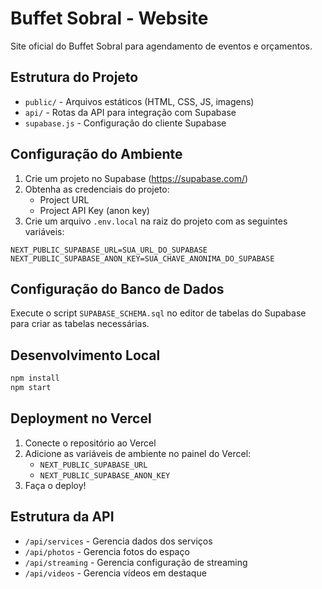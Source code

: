 # Buffet Sobral - Website

Site oficial do Buffet Sobral para agendamento de eventos e orçamentos.

## Estrutura do Projeto

- `public/` - Arquivos estáticos (HTML, CSS, JS, imagens)
- `api/` - Rotas da API para integração com Supabase
- `supabase.js` - Configuração do cliente Supabase

## Configuração do Ambiente

1. Crie um projeto no Supabase (https://supabase.com/)
2. Obtenha as credenciais do projeto:
   - Project URL
   - Project API Key (anon key)
3. Crie um arquivo `.env.local` na raiz do projeto com as seguintes variáveis:

```
NEXT_PUBLIC_SUPABASE_URL=SUA_URL_DO_SUPABASE
NEXT_PUBLIC_SUPABASE_ANON_KEY=SUA_CHAVE_ANONIMA_DO_SUPABASE
```

## Configuração do Banco de Dados

Execute o script `SUPABASE_SCHEMA.sql` no editor de tabelas do Supabase para criar as tabelas necessárias.

## Desenvolvimento Local

```bash
npm install
npm start
```

## Deployment no Vercel

1. Conecte o repositório ao Vercel
2. Adicione as variáveis de ambiente no painel do Vercel:
   - `NEXT_PUBLIC_SUPABASE_URL`
   - `NEXT_PUBLIC_SUPABASE_ANON_KEY`
3. Faça o deploy!

## Estrutura da API

- `/api/services` - Gerencia dados dos serviços
- `/api/photos` - Gerencia fotos do espaço
- `/api/streaming` - Gerencia configuração de streaming
- `/api/videos` - Gerencia vídeos em destaque
